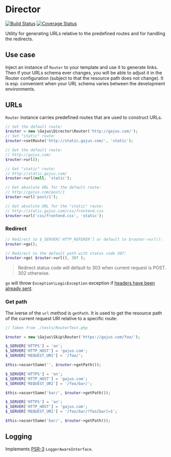 # Director

[![Build Status](https://travis-ci.org/gajus/director.png?branch=master)](https://travis-ci.org/gajus/director)
[![Coverage Status](https://coveralls.io/repos/gajus/director/badge.png?branch=master)](https://coveralls.io/r/gajus/director?branch=master)

Utility for generating URLs relative to the predefined routes and for handling the redirects.

## Use case

Inject an instance of `Router` to your template and use it to generate links. Then if your URLs schema ever changes, you will be able to adjust it in the Router configuration (subject to that the resource path does not change). It is esp. convenient when your URL schema varies between the development environments.

## URLs

`Router` instance carries predefined routes that are used to construct URLs.

```php
// Set the default route:
$router = new \Gajus\Director\Router('http://gajus.com/');
// Set "static" route:
$router->setRoute('http://static.gajus.com/', 'static');

// Get the default route:
// http://gajus.com/
$router->url();

// Get "static" route:
// http://static.gajus.com/
$router->url(null, 'static');

// Get absolute URL for the default route:
// http://gajus.com/post/1
$router->url('post/1');

// Get absolute URL for the "static" route:
// http://static.gajus.com/css/frontend.css
$router->url('css/frontend.css', 'static');
```

### Redirect

```php
// Redirect to $_SERVER['HTTP_REFERER'] or default to $router->url():
$router->go();

// Redirect to the default path with status code 307:
$router->go( $router->url(), 307 );
```

> Redirect status code will default to 303 when current request is POST. 302 otherwise.


`go` will throw `Exception\LogicException` exception if [headers have been already sent](http://stackoverflow.com/questions/8028957/how-to-fix-headers-already-sent-error-in-php).

### Get path

The iverse of the `url` method is `getPath`. It is used to get the resource path of the current request URI relative to a specific route:

```php
// Taken from ./tests/RouterTest.php

$router = new \Gajus\Skip\Router('https://gajus.com/foo/');

$_SERVER['HTTPS'] = 'on';
$_SERVER['HTTP_HOST'] = 'gajus.com';
$_SERVER['REQUEST_URI'] = '/foo/';

$this->assertSame('', $router->getPath());

$_SERVER['HTTPS'] = 'on';
$_SERVER['HTTP_HOST'] = 'gajus.com';
$_SERVER['REQUEST_URI'] = '/foo/bar/';

$this->assertSame('bar/', $router->getPath());

$_SERVER['HTTPS'] = 'on';
$_SERVER['HTTP_HOST'] = 'gajus.com';
$_SERVER['REQUEST_URI'] = '/foo/bar/?foo[bar]=1';

$this->assertSame('bar/', $router->getPath());
```

## Logging

Implements [PSR-3](https://github.com/php-fig/fig-standards/blob/master/accepted/PSR-3-logger-interface.md) `LoggerAwareInterface`.
